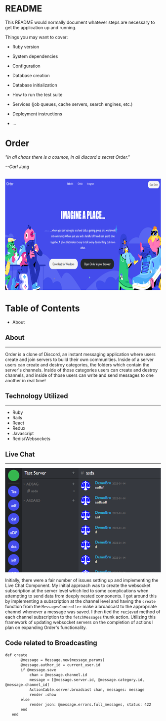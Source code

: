 # README

This README would normally document whatever steps are necessary to get the
application up and running.

Things you may want to cover:

* Ruby version

* System dependencies

* Configuration

* Database creation

* Database initialization

* How to run the test suite

* Services (job queues, cache servers, search engines, etc.)

* Deployment instructions

* ...


<h1>Order</h1>



<i>"In all chaos there is a cosmos, in all discord a secret Order."

--Carl Jung</i>

<br>
<img src='./app/assets/images/readme/OrderScreenShot.png'  height='360px' />

# Table of Contents #

* About

## About ##
---
Order is a clone of Discord, an instant messaging application where users create and join servers to build their own communities. Inside of a server users can create and destroy categories, the folders which contain the server's channels. Inside of those categories users can create and destroy channels, and inside of those users can write and send messages to one another in real time!

## Technology Utilized ##
---
 * Ruby
 * Rails
 * React
 * Redux
 * Javascript
 * Redis/Websockets

 ## Live Chat
 ____

 <img src='./app/assets/images/readme/messageIndex.png' />

 Initially, there were a fair number of issues setting up and implementing the Live Chat Component. My initial approach was to create the websocket subscription at the server level which led to some complications when attempting to send data from deeply nested components. I got around this by implementing a subscription at the channel level and having the `create` function from the `MessagesController` make a broadcast to the appropriate channel whenever a message was saved. I then tied the `recieved` method of each channel subscription to the `fetchMessages` thunk action. Utilizing this framework of updating websocket servers on the completion of actions I plan on expanding Order's functionality.


 ## Code related to Broadcasting

 ```
 def create
        @message = Message.new(message_params)
        @message.author_id = current_user.id
        if @message.save
            chan = @message.channel.id
            message = [@message.server.id, @message.category.id, @message.channel_id]
            ActionCable.server.broadcast chan, messages: message
            render :show
        else 
            render json: @message.errors.full_messages, status: 422
        end
    end
 ``` 

